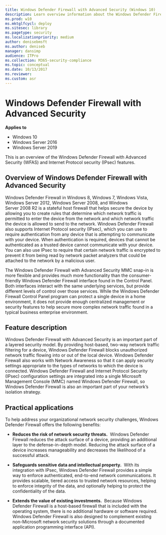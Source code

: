 ```yaml
---
title: Windows Defender Firewall with Advanced Security (Windows 10)
description: Learn overview information about the Windows Defender Firewall with Advanced Security (WFAS) and Internet Protocol security (IPsec) features.
ms.prod: w10
ms.mktglfcycl: deploy
ms.sitesec: library
ms.pagetype: security
ms.localizationpriority: medium
author: denisebmsft
ms.author: deniseb
manager: dansimp
audience: ITPro
ms.collection: M365-security-compliance
ms.topic: conceptual
ms.date: 10/13/2017
ms.reviewer: 
ms.custom: asr
---
```


# Windows Defender Firewall with Advanced Security

**Applies to**
- Windows 10
- Windows Server 2016
- Windows Server 2019

This is an overview of the Windows Defender Firewall with Advanced Security (WFAS) and Internet Protocol security (IPsec) features.

## Overview of Windows Defender Firewall with Advanced Security

Windows Defender Firewall in Windows 8, Windows 7, Windows Vista, Windows Server 2012, Windows Server 2008, and Windows Server 2008 R2 is a stateful host firewall that helps secure the device by allowing you to create rules that determine which network traffic is permitted to enter the device from the network and which network traffic the device is allowed to send to the network. Windows Defender Firewall also supports Internet Protocol security (IPsec), which you can use to require authentication from any device that is attempting to communicate with your device. When authentication is required, devices that cannot be authenticated as a trusted device cannot communicate with your device. You can also use IPsec to require that certain network traffic is encrypted to prevent it from being read by network packet analyzers that could be attached to the network by a malicious user.

The Windows Defender Firewall with Advanced Security MMC snap-in is more flexible and provides much more functionality than the consumer-friendly Windows Defender Firewall interface found in the Control Panel. Both interfaces interact with the same underlying services, but provide different levels of control over those services. While the Windows Defender Firewall Control Panel program can protect a single device in a home environment, it does not provide enough centralized management or security features to help secure more complex network traffic found in a typical business enterprise environment.



## Feature description

Windows Defender Firewall with Advanced Security is an important part of a layered security model. By providing host-based, two-way network traffic filtering for a device, Windows Defender Firewall blocks unauthorized network traffic flowing into or out of the local device. Windows Defender Firewall also works with Network Awareness so that it can apply security settings appropriate to the types of networks to which the device is connected. Windows Defender Firewall and Internet Protocol Security (IPsec) configuration settings are integrated into a single Microsoft Management Console (MMC) named Windows Defender Firewall, so Windows Defender Firewall is also an important part of your network’s isolation strategy.

## Practical applications


To help address your organizational network security challenges, Windows Defender Firewall offers the following benefits:

-   **Reduces the risk of network security threats.**  Windows Defender Firewall reduces the attack surface of a device, providing an additional layer to the defense-in-depth model. Reducing the attack surface of a device increases manageability and decreases the likelihood of a successful attack.

-   **Safeguards sensitive data and intellectual property.**  With its integration with IPsec, Windows Defender Firewall provides a simple way to enforce authenticated, end-to-end network communications. It provides scalable, tiered access to trusted network resources, helping to enforce integrity of the data, and optionally helping to protect the confidentiality of the data.

-   **Extends the value of existing investments.**  Because Windows Defender Firewall is a host-based firewall that is included with the operating system, there is no additional hardware or software required. Windows Defender Firewall is also designed to complement existing non-Microsoft network security solutions through a documented application programming interface (API).

